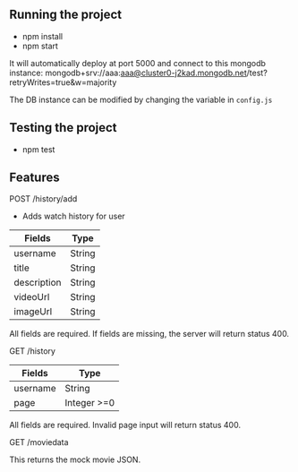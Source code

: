## Running the project

- npm install
- npm start

It will automatically deploy at port 5000 and connect to this mongodb instance: mongodb+srv://aaa:aaa@cluster0-j2kad.mongodb.net/test?retryWrites=true&w=majority

The DB instance can be modified by changing the variable in `config.js`

## Testing the project

- npm test


## Features

POST /history/add

- Adds watch history for user

| Fields  | Type |
| ------------- | ------------- |
| username  | String  |
| title  | String  |
| description  | String  |
| videoUrl  | String  |
| imageUrl  | String  |

All fields are required. If fields are missing, the server will return status 400.


GET /history

| Fields  | Type |
| ------------- | ------------- |
| username  | String  |
| page  | Integer >=0  |

All fields are required. Invalid page input will return status 400. 


GET /moviedata

This returns the mock movie JSON.
